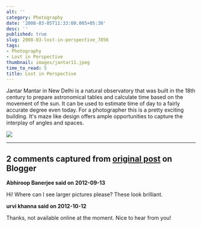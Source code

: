 ```yaml
---
alt: ''
category: Photography
date: '2008-03-05T11:33:00.005+05:30'
desc: ''
published: true
slug: 2008-03-lost-in-perspective_7856
tags:
- Photography
- Lost in Perspective
thumbnail: images/jantar11.jpeg
time_to_read: 5
title: Lost in Perspective
---
```


 Jantar Mantar in New Delhi is a natural observatory that was built in the 18th century to prepare astronomical tables and calculate time based on the movement of the sun. It can be used to estimate time of day to a fairly accurate degree even today. For a photographer this is a pretty exciting building. It's maze like design offers ample opportunities to capture the interplay of angles and spaces.
   
![](images/jantar11.jpeg)


---

## 2 comments captured from [original post](https://www.urvikhanna.com/2008/03/lost-in-perspective_7856.html) on Blogger

**Abhiroop Banerjee said on 2012-09-13**

Hi! Where can I see larger pictures please? These look brilliant.

**urvi khanna said on 2012-10-12**

Thanks, not available online at the moment. Nice to hear from you!

